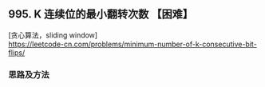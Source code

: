 ## 995. K 连续位的最小翻转次数 【困难】     
[贪心算法，sliding window]     
https://leetcode-cn.com/problems/minimum-number-of-k-consecutive-bit-flips/       

### 思路及方法     



